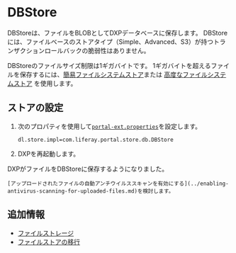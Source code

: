 # DBStore

DBStoreは、ファイルをBLOBとしてDXPデータベースに保存します。 DBStoreには、ファイルベースのストアタイプ（Simple、Advanced、S3）が持つトランザクションロールバックの脆弱性はありません。

DBStoreのファイルサイズ制限は1ギガバイトです。 1ギガバイトを超えるファイルを保存するには、[簡易ファイルシステムストア](./simple-file-system-store.md)または [高度なファイルシステムストア](../file-storage.md#configuring-advanced-file-system-store) を使用します。

## ストアの設定

1. 次のプロパティを使用して[`portal-ext.properties`](../../../installation-and-upgrades/reference/portal-properties.md)を設定します。

    ```properties
    dl.store.impl=com.liferay.portal.store.db.DBStore
    ```

1. DXPを再起動します。

DXPがファイルをDBStoreに保存するようになりました。

```{important}
[アップロードされたファイルの自動アンチウイルススキャンを有効にする](../enabling-antivirus-scanning-for-uploaded-files.md)を検討します。
```

## 追加情報

* [ファイルストレージ](../../file-storage.md)
* [ファイルストアの移行](../file-store-migration.md)